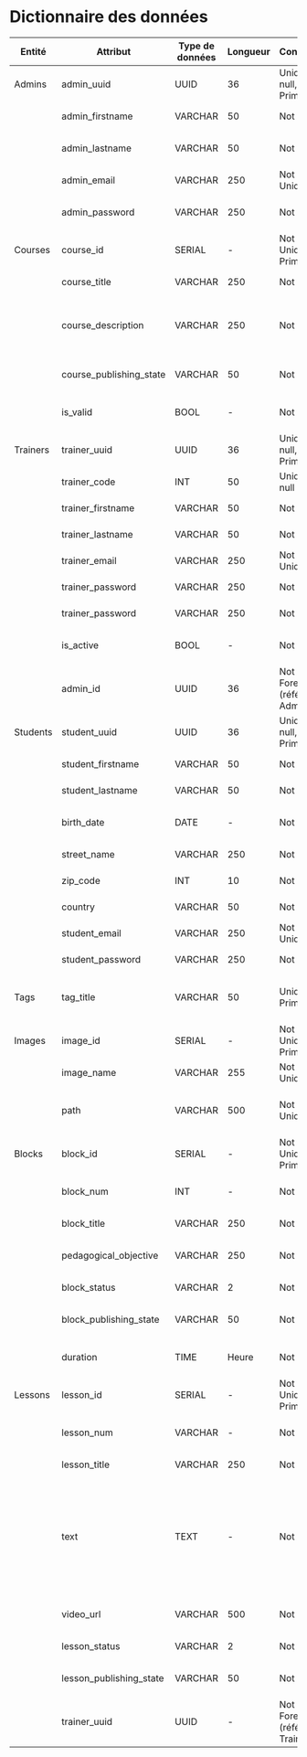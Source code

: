 # Dictionnaire des données

| Entité  | Attribut         | Type de données | Longueur | Contraintes                         | Description                                          | Exemple                                     |
|---------|------------------|-----------------|----------|-------------------------------------|------------------------------------------------------|--------------------------------------------|
| Admins  | admin_uuid         | UUID            | 36       | Unique, Not null, Primary Key       | Identifiant unique de l'admin                        | "f47ac10b-58cc-4372-a567-0e02b2c3d479"     |
|         | admin_firstname  | VARCHAR         | 50       | Not null                            | Prénom de l'administrateur                           | "Beatriz"                                   |
|         | admin_lastname   | VARCHAR         | 50       | Not null                            | Nom de famille de l'administrateur                   | "Dupont"                                    |
|         | admin_email      | VARCHAR         | 250      | Not null, Unique                    | E-mail de l'administrateur                           | "admin-ecole@gmail.com"                     |
|         | admin_password   | VARCHAR         | 250      | Not null                            | Mot de passe de l'administrateur                     | "Azerty123!"                                |
| Courses | course_id        | SERIAL             | -        | Not null, Unique, Primary Key       | Identifiant unique de la formation                   | 101                                         |
|         | course_title     | VARCHAR         | 250      | Not null                            | Titre du cours                                       | "Apprenez à programmer avec JavaScript"     |
|         | course_description| VARCHAR        | 250      | Not null                            | Description du cours                                 | "Maîtrisez les bases de la programmation JavaScript et sa logique de programmation en réalisant un site web dynamique"           |
|         | course_publishing_state      | VARCHAR            | 50        | Not null                            | Indique le statut de la formation        | "Publié"                                       |
|         | is_valid      | BOOL            | -        | Not null                            | Indique si la formation a été validée ou non         | true                                        |
| Trainers| trainer_uuid       | UUID            | 36       | Unique, Not null, Primary Key       | Identifiant unique du formateur                    | "28fac10b-58cc-5372-f567-ee02b2c3d412"     |
|         | trainer_code       | INT            | 50       | Unique, Not null                  | Code du formateur                    | 89     |
|         | trainer_firstname| VARCHAR         | 50       | Not null                            | Prénom du formateur                                 | "Jean"                                  |
|         | trainer_lastname | VARCHAR         | 50       | Not null                            | Nom de famille du formateur                          | "Pinero"                                    |
|         | trainer_email    | VARCHAR         | 250      | Not null, Unique                    | E-mail du formateur                                | "tim120@gmail.com"                          |
|         | trainer_password | VARCHAR         | 250      | Not null                            | Mot de passe du formateur                            | "redF!AgAttent10n"                      |
|         | trainer_password | VARCHAR         | 250      | Not null                            | Mot de passe du formateur                            | "redF!AgAttent10n"                      |
|         | is_active      | BOOL            | -        | Not null                            | Indique si formateur est active ou non         | true  |
|         | admin_id       | UUID            | 36       | Not null, Foreign Key (référence Admins)       | Identifiant unique de l'admin                   | “f47ac10b-58cc-4372-a567-0e02b2c3d479”     |    
| Students| student_uuid       | UUID            | 36       | Unique, Not null, Primary Key       | Identifiant unique de l'apprenant                      | "8rfac10b-58cc-4372-a567-0e02b2c3d436"     |
|         | student_firstname| VARCHAR         | 50       | Not null                            | Prénom de l'apprenant                                 | "Timothée"                                  |
|         | student_lastname | VARCHAR         | 50       | Not null                            | Nom de famille de l'apprenant                         | "Dupont"                                    |
|         | birth_date       | DATE            | -        | Not null                            | Date de naissance de l'apprenant                      | "1988-03-28"                                |
|         | street_name      | VARCHAR         | 250      | Not null                            | Numéro et nom de la rue                              | "42 rue Professeur Grignard"                |
|         | zip_code         | INT             | 10       | Not null                            | Code postal de l'adresse                             | 69007                                       |
|         | country          | VARCHAR         | 50       | Not null                            | Pays de l'adresse                                    | "France"                                    |
|         | student_email    | VARCHAR         | 250      | Not null, Unique                    | E-mail de l'apprenant                                 | "tim120@gmail.com"                          |
|         | student_password | VARCHAR         | 250      | Not null                            | Mot de passe de l'apprenant                           | "Mar!po$a8Tra!c!on3rA"                      |
| Tags    | tag_title        | VARCHAR         | 50       | Unique, Primary Key                 | Titre de tag utilisé pour catégoriser une formation  | "Développement"                             |
| Images  | image_id         | SERIAL             | -        | Not null, Unique, Primary Key       | Identifiant unique de l'image                        | 206                                         |
|         | image_name       | VARCHAR         | 255      | Not null, Unique                    | Nom unique de l'image                                | "intro js"                                  |
|         | path             | VARCHAR         | 500      | Not null, Unique                    | Chemin d'accès unique au fichier de l'image          | "/img/intro_js.jpg"                         |
| Blocks | block_id        | SERIAL             | -        | Not null, Unique, Primary Key       | Identifiant unique du module                  | 368                                         |
|        | block_num        | INT             | -        | Not null       | Indique le numero de module                 | 5                                         |
|         | block_title     | VARCHAR         | 250      | Not null                            | Titre du module                                       | "Les fonctions en JavaScript"     |
|         | pedagogical_objective     | VARCHAR         | 250      | Not null                            | Objectif pédagogique du module                                       | "Comprendre et utiliser les fonctions en JavaScript"     |
|         | block_status      | VARCHAR            | 2        | Not null                            | Indique l'état du module        | "KO"                                       |
|         | block_publishing_state      | VARCHAR            | 50        | Not null                            | Indique le statut du module        | "Brouillon"                                       |
|         | duration      | TIME            | Heure        | Not null                            | Indique la durée du module        | 36                                       |
| Lessons | lesson_id        | SERIAL             | -        | Not null, Unique, Primary Key       | Identifiant unique de la leçon                 | 254                                         |
|        | lesson_num        | VARCHAR             | -        | Not null       | Indique le numero de la leçon                 | ".2"                                         |
|         | lesson_title     | VARCHAR         | 250      | Not null                            | Titre de la leçon                                       | "Découvrez les fonctions"     |
|         | text     | TEXT         | -      | Not null                            | Texte de la leçon                                       | "Une fonction est un bloc de code auquel on attribue un nom. Appeler cette fonction permet d’exécuter le code qu’elle contient. On parle donc de fonction, car il s’agit d’un bloc de code qui a un rôle spécifique au sein de votre fichier JavaScript."     |
|         | video_url                  | VARCHAR      | 500     | Not null                                  | URL de la vidéo associée à la leçon           | "http://example.com/video"                                                                                   |
|         | lesson_status      | VARCHAR            | 2        | Not null                            | Indique l'état de la leçon        | "OK"                                       |
|         | lesson_publishing_state      | VARCHAR            | 50        | Not null                            | Indique le statut de la leçon        | "Publié"                                       |
|         | trainer_uuid                 | UUID      | -     | Not null, Foreign Key (référence Trainers) | Identifiant du formateur qui a créé la leçon  | “28fac10b-58cc-5372-f567-ee02b2c3d412”            |